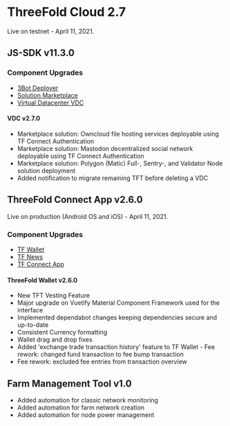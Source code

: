 

 # ThreeFold Cloud 2.7
 
Live on testnet - April 11, 2021.

## JS-SDK v11.3.0

### Component Upgrades
- [3Bot Deployer](https://github.com/threefoldtech/js-sdk/tree/development/jumpscale/packages/threebot_deployer)
- [Solution Marketplace](https://github.com/threefoldtech/js-sdk/tree/development/jumpscale/packages/marketplace)
- [Virtual Datacenter VDC](https://github.com/threefoldtech/js-sdk/tree/development/jumpscale/packages/vdc)

#### VDC v2.7.0 
- Marketplace solution: Owncloud file hosting services deployable using TF Connect Authentication
- Marketplace solution: Mastodon decentralized social network deployable using TF Connect Authentication
- Marketplace solution: Polygon (Matic) Full-, Sentry-, and Validator Node solution deployment
- Added notification to migrate remaining TFT before deleting a VDC


## ThreeFold Connect App v2.6.0 

Live on production (Android OS and iOS) - April 11, 2021.

### Component Upgrades
- [TF Wallet](https://github.com/threefoldtech/threefold_wallet)
- [TF News](https://github.com/threefoldtech/threefold_connect_news)
- [TF Connect App](https://github.com/threefoldtech/threefold_connect)

#### ThreeFold Wallet v2.6.0
- New TFT Vesting Feature
- Major upgrade on Vuetify Material Component Framework used for the interface
- Implemented dependabot changes keeping dependencies secure and up-to-date
- Consistent Currency formatting
- Wallet drag and drop fixes
- Added 'exchange trade transaction history' feature to TF Wallet
- Fee rework: changed fund transaction to fee bump transaction
- Fee rework: excluded fee entries from transaction overview


## Farm Management Tool v1.0
- Added automation for classic network monitoring 
- Added automation for farm network creation
- Added automation for node power management
